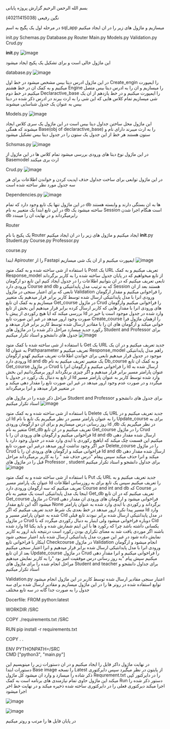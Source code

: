 
بسم الله الرحمن الرحیم 
گزارش پروژه پایانی

نگین رفیعی (40211415038)









در مرحله اول یک پگیج به اسم
 sql_app
میسازیم و ماژول های زیر را در ان ایجاد میکنیم


init.py
Schemas.py
Database.py
Router
Main.py
Models.py
Validation.py
Crud.py















__init__.py
 ![image](https://github.com/user-attachments/assets/4ce920cf-da4a-4a7d-bc0c-403543456c8a)


این ماژول خالی است و برای تشکیل یک پکیج ایجاد میشود


database.py
![image](https://github.com/user-attachments/assets/70233fdf-8a37-4eba-89b3-cffb61f18e78)
 
در این ماژول ادرس دیتا بیس مشخص میشود در خط اول
Create_engin 
را ایمپورت میکنیم و به کمک ان در خط هشتم 
Engine 
را میسازیم و ان را به ادرس دیتا بیس متصل میکنیم
در خط دوم 
Declaractive_base 
را ایمپورت میکنیم و در خط یازدهم از ان یک شی میسازیم تمام کلاس هایی که این شی را به ارث ببرند در ادرس ذکر شده در دیتا بیس به عنوان یک جدول شناسایی میشوند


Models.py
![image](https://github.com/user-attachments/assets/c9e20c40-7ae0-472f-84e9-10a1ab2f8e02)

 

این ماژول محل ساختن جداول دیتا بیس است
در این ماژول یک سری کلاس ایجاد میشوند که همگی 
Base(obj of declaractive_base)
را به ارث میبرند دارای نام و ستون هستند 
هر خط از این جدول یک ستون را در جدول دیتا بیس تشکیل میشود

Schsmas.py
![image](https://github.com/user-attachments/assets/54bb799f-c0ae-4d30-8eb7-fb93668ce903)
 

در این ماژول نوع دیتا های ورودی بررسی میشود 
تمام کلاس ها در این ماژول از 
Basemodel 
ارث بری میکنند


Crud.py
![image](https://github.com/user-attachments/assets/5ddc1e66-9a19-4370-b622-2947f7da550f)
 
در این ماژول توابعی برای ساخت جداول حذف اپدیت کردن و خواندن اطلاعات برای هر سه جدول مورد نظر ساخته شده است




Dependencies.py
![image](https://github.com/user-attachments/assets/4d8c5a19-3961-4abd-8ed3-21cb2e7438d6)

در این ماژول تنها یک تابع وجود دارد که تمام 
db 
ها به ان بستگی دارند و وابسته هستند
در این تابع ابتدا یک متغییر به نام 
db 
ساخته میشود یک 
Session 
است
هنگام اجرا شدن 
db 
رابرمیگرداند و در نهایت ان را میبندد

 


Router

یک پکیج با نام 
Router
ایجاد میکنیم 
و ماژول های زیر را در ان ایجاد میکنیم
__init__.py
Student.py
Course.py
Professor.py




course.py

ابتدا 
Apirouter 
را از 
Fastapi
ایمپورت میکنیم و از ان یک شی میسازیم
![image](https://github.com/user-attachments/assets/c9592c52-4d62-43e2-bfe4-0f09851cf741)

 

با استفاده از شی ساخته شده و به کمک متود 
Post 
یک 
URL
تعریف میکنیم و به کمک 
Response_model
از تابع میخواهیم که در پایان جدول ساخته شده را به کاربر برگرداند
تابعی تعریف میکنیم که در ان بتوانیم اطلاعات را در جدول ایجاد کنیم
این تابع دو ارگومان ورودی دارد
Course and db
که به ترتیب مدل پایدانتیکی و 
Session 
هستند
بعد از ان تابعی که برای اعتبار سنجی در 
ماژول 
Validation 
را فراخوانی میکنیم و مقدار ارگومان ورودی انرا با مدل پایدانتیکی ارسال شده توسط کاربر برابر قرار میدهیم
یک متغییر میسازیم و به کمک ان تابع 
Get_course
در ماژول 
Crud 
را فراخوانی میکنیم وارگومان های ورودی انرا با مقدار هایی که کاربر ارسال کرده برابر قرار میدهیم
این بخش از تابع بررسی میکند که ایا هیچ رکوردی از پیش با 
Id 
وارد شده در جدول موجود است یا خیر در صورت وجود ارور میدهد
در غیر این صورت تابع 
Create_course 
را ازهمان ماژول فرا خوانی میکند و ارگومان های ان را با مقادیر ارسال شده توسط کاربر برابر قرار میدهد و رکورد جدید میسازد
مراحل ذکر شده را در ماژول های 
Student and Professor
برای جدول های دانشجو و استاد تکرار میکنیم
![image](https://github.com/user-attachments/assets/8ddedb5d-5b51-4e35-bdfd-0c03c6607fbd)

 با استفاده از شی ساخته شده با کمک متود 
Get 
یک 
URL
جدید تعریف میکنیم و در ان یک 
Id 
به عنوان 
Pathparameter
تعریف میکنیم و 
Response_model 
راهم مدل پایدانتیکی موجود در جدول قرار میدهیم
تابعی برای خواندن اطلاعات تعریف میکنیم کهدو ارگومان ورودی دارد 
Id and db
یک متغییر تعریف میکنیم به نام 
Db_course 
و به کمک ان تابع 
Get_course 
در ماژول 
Crud 
را فراخوانی میکنیم و ارگومان انرا با id ارسال شده به عنوان پارامتر مسیر برابر قرار میدهیم و اگر چیزی برنگرداند ارور برمیگردانیم 
این بخش از تابع به دنبال یک رکورد در جدول با 
Id
وارد شده توسط کاربر به عنوان پارامتر مسیر میگردد و در صورت عدم وجود ارور میدهد
در غیر این صورت تابع را مقدار دهی میکند و در متغییر قرار میدهد و انرا برمیگرداند

مراحل ذکر شده را در ماژول های 
Student and Professor
برای جدول های دانشجو و استاد تکرار میکنیم
 ![image](https://github.com/user-attachments/assets/db9dda1e-9a36-4397-80f2-fd9b6cce5546)

با استفاده از شی ساخته شده و به کمک متود 
Delete
یک 
URL
جدید تعریف میکنیم و در ان 
Id
را به عنوان پارامتر مسیر در نظر میگیریم
یک تابع با نام
Update_course
برای به روز رسانی درس میسازیم و برای ان دو ارگومان ورودی 
id ,db 
در نظر میگیریم
یک متغیر به نام 
Get_db
تعریف میکنیم و در ان تابع 
Get_course 
را در ماژول 
Crud 
فراخوانی میکنیم و ارگومان های ورودی ان را با 
Id and db
ارسال شده مقدار دهی میکنیم این قسمت چک میکند که ایاهیچ رکوردی با ایدی وارد شده در جدول وجود دارد یا خیر اگر وجود نداشت ارور میدهد 
درغیر این صورت تابع 
Delete_course
را در ماژول 
Crud 
فراخوانی میکند و ارگومان های ورودی ان را با
Id and db 
ارسال شده مقدار دهی میکند و انرا حذف میکند 
سپس پیغام "درس حذف شد " را به کاربر برمیگرداند
مراحل قبل را در ماژول های 
Professor , student
برای جداول دانشجو و استاد تکرار میکنیم
![image](https://github.com/user-attachments/assets/9f294036-0655-4534-9bbc-fae3217ffc6c)
 
با استفاده از شی ساخته شده و به کمک متود 
Put 
یک 
URL 
جدید تعریف میکنیم و به عنوان یک پارامتر مسیر 
Id 
را تعریف میکنیم
سپس یک تابع برای به روزرسانی اطلاعات تعریف میکنیم که سه ارگومان ورودی دارد 
Course and int and db
که 
Course 
در اینجا یک مدل پایدانتیکی است یک متغیر به نام
Get_db
تعریف میکنیم که در ان تابع 
Get_course 
در ماژول 
Crud 
فراخوانی میشود و ارگومان های ورودی ان مقدار دهی میشود
اگه این تابع مقدار 
None 
برگرداند و رکوردی با ایدی وارد شده به عنوان پارامتر مسیر پیدا نکرد ارور میدهد
در خط بعدی یک شرط جدید تعریف میکنیم که اگر 
Id 
وارد شده به عنوان پارامتر مسیر و 
Cid
در مدل پایدانتیکی ارسال شده برابر نبودند 
تابع قبلی در ماژول 
Crud 
دوباره فراخوانی میشود ولی اینبار به دنبال رکوردی میگردد که با 
Cid 
وارد شده 
Id 
یکسانی داشته باشد چرا که رکورد ها با این ایتم شمارش شده و باید یکتا باشند 
اگر موردی یافت شد به معنای تکراری بودن رکورد است درنتیجه باید ارور به کاربر نمایش داده شود 
در غیر این صورت مدل پایدانتیکی ارسال شده باید اعتبار سنجی شود 
اینکار با فراخوانی تابع 
Checkcourse
در ماژول 
Validation 
انجام میشود و ارگومان ورودی انرا با مدل پایدانتیکی ارسال شده برابر قرار میدهیم و انرا اعتبار سنجی میکنیم بعد از ان تابع 
Update_course 
در ماژول 
Crud 
را فراخوانی میکنیم و انرا مقدار دهی میکنیم سپش پیام "به روز رسانی درس موفقیت امیز بود "را به کاربر نمایش میدهیم
مراحل انجام شده را برای ماژول های 
Student and teacher
برای جداول دانشجو و استاد تکرار میکنیم


Validation.py
اعتبار سنجی مقادیر ارسال شده توسط کاربر در این ماژول انجام میشود
توابع استفاده شده در روتر ها را در این ماژول میسازیم و مقادیر ارسال شده برای سه جدول را به صورت جدا گانه در سه تابع مختلف


Docerfile:
FROM python:latest

WORKDIR /SRC

COPY ./requirements.txt /SRC

RUN pip install -r requirements.txt

COPY . .

ENV PYTHONPATH=/SRC  
CMD ["python3", "main.py"]


در نهایت ماژول داکر فایل را ایجاد میکنیم و در ان دستورات زیر را مینویسیم
این دستورات ابتدا 
Base image 
را نسخه 
Latest
از پایتون در نظر میگیرد 
سپس دایرکتوری ذکر شاده را میسازد و وارد ان میشود کل ماژول 
Requrement.txt 
را در دایرکتور کپی میکند 
این ماژول حاوی تمام نیازمندی های برنامه است
به کمک 
Run 
دستور ذکر شده را اجرا میکند
دیرکتوری فعلی را در دایرکتوری ساخته شده ذخیره میکند و در نهایت خط اخر اجرا میشود

![image](https://github.com/user-attachments/assets/0372734d-611b-4633-b1cc-491ec15b0208)


  
  ![image](https://github.com/neginrafie/project/assets/162150154/a843c9b6-b6f2-4320-ad55-32e1c42eb7d5)

  

در پایان فایل ها را مرتب و روتر میکنیم 
